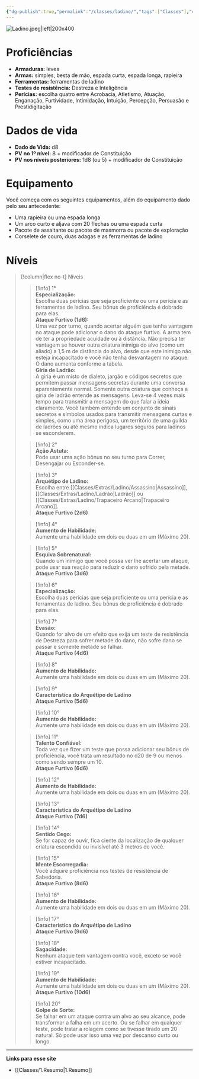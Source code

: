 ```yaml
---
{"dg-publish":true,"permalink":"/classes/ladino/","tags":["Classes"],"created":"2024-07-23T13:36:15.000-03:00"}
---
```



![Ladino.jpeg|left|200x400](/img/user/Arquivos/Ladino.jpeg)

# Proficiências

- **Armaduras:** leves
- **Armas:** simples, besta de mão, espada curta, espada longa, rapieira
- **Ferramentas:** ferramentas de ladino
- **Testes de resistência:** Destreza e Inteligência
- **Perícias:** escolha quatro entre Acrobacia, Atletismo, Atuação, Enganação, Furtividade, Intimidação, Intuição, Percepção, Persuasão e Prestidigitação

# Dados de vida
- **Dado de Vida:** d8
- **PV no 1º nível:** 8 + modificador de Constituição
- **PV nos níveis posteriores:** 1d8 (ou 5) + modificador de Constituição

# Equipamento

Você começa com os seguintes equipamentos, além do equipamento dado pelo seu antecedente:

- Uma rapieira ou uma espada longa
- Um arco curto e aljava com 20 flechas ou uma espada curta
- Pacote de assaltante ou pacote de masmorra ou pacote de exploração
- Corselete de couro, duas adagas e as ferramentas de ladino

# Níveis
>[!column|flex no-t] Níveis
>> [!info] 1°  
>> **Especialização:**  
>> Escolha duas perícias que seja proficiente ou uma perícia e as ferramentas de ladino. Seu bônus de proficiência é dobrado para elas.  
>> **Ataque Furtivo (1d6):**  
>> Uma vez por turno, quando acertar alguém que tenha vantagem no ataque pode adicionar o dano do ataque furtivo. A arma tem de ter a propriedade acuidade ou à distância. Não precisa ter vantagem se houver outra criatura inimiga do alvo (como um aliado) a 1,5 m de distância do alvo, desde que este inimigo não esteja incapacitado e você não tenha desvantagem no ataque. O dano aumenta conforme a tabela.  
>> **Gíria de Ladrão:**  
>> A gíria é um misto de dialeto, jargão e códigos secretos que permitem passar mensagens secretas durante uma conversa aparentemente normal. Somente outra criatura que conheça a gíria de ladrão entende as mensagens. Leva-se 4 vezes mais tempo para transmitir a mensagem do que falar a ideia claramente. Você também entende um conjunto de sinais secretos e símbolos usados para transmitir mensagens curtas e simples, como uma área perigosa, um território de uma guilda de ladrões ou até mesmo indica lugares seguros para ladinos se esconderem.  
>
>> [!info] 2°  
>> **Ação Astuta:**  
>> Pode usar uma ação bônus no seu turno para Correr, Desengajar ou Esconder-se.  
>
>> [!info] 3°  
>> **Arquétipo de Ladino:**  
>> Escolha entre [[Classes/Extras/Ladino/Assassino\|Assassino]], [[Classes/Extras/Ladino/Ladrão\|Ladrão]] ou [[Classes/Extras/Ladino/Trapaceiro Arcano\|Trapaceiro Arcano]].  
>> **Ataque Furtivo (2d6)**  
>
>> [!info] 4°  
>> **Aumento de Habilidade:**  
>> Aumente uma habilidade em dois ou duas em um (Máximo 20).  
>
>> [!info] 5°  
>> **Esquiva Sobrenatural:**  
>> Quando um inimigo que você possa ver lhe acertar um ataque, pode usar sua reação para reduzir o dano sofrido pela metade.  
>> **Ataque Furtivo (3d6)**  
>
>> [!info] 6°  
>> **Especialização:**  
>> Escolha duas perícias que seja proficiente ou uma perícia e as ferramentas de ladino. Seu bônus de proficiência é dobrado para elas.  
>
>> [!info] 7°  
>> **Evasão:**  
>> Quando for alvo de um efeito que exija um teste de resistência de Destreza para sofrer metade do dano, não sofre dano se passar e somente metade se falhar.  
>> **Ataque Furtivo (4d6)**  
>
>> [!info] 8°  
>> **Aumento de Habilidade:**  
>> Aumente uma habilidade em dois ou duas em um (Máximo 20).  
>
>> [!info] 9°  
>> **Característica do Arquétipo de Ladino**  
>> **Ataque Furtivo (5d6)**  
>
>> [!info] 10°  
>> **Aumento de Habilidade:**  
>> Aumente uma habilidade em dois ou duas em um (Máximo 20).  
>
>> [!info] 11°  
>> **Talento Confiável:**  
>> Toda vez que fizer um teste que possa adicionar seu bônus de proficiência, você trata um resultado no d20 de 9 ou menos como sendo sempre um 10.  
>> **Ataque Furtivo (6d6)**  
>
>> [!info] 12°  
>> **Aumento de Habilidade:**  
>> Aumente uma habilidade em dois ou duas em um (Máximo 20).  
>
>> [!info] 13°  
>> **Característica do Arquétipo de Ladino**  
>> **Ataque Furtivo (7d6)**  
>
>> [!info] 14°  
>> **Sentido Cego:**  
>> Se for capaz de ouvir, fica ciente da localização de qualquer criatura escondida ou invisível até 3 metros de você.  
>
>> [!info] 15°  
>> **Mente Escorregadia:**  
>> Você adquire proficiência nos testes de resistência de Sabedoria.  
>> **Ataque Furtivo (8d6)**  
>
>> [!info] 16°  
>> **Aumento de Habilidade:**  
>> Aumente uma habilidade em dois ou duas em um (Máximo 20).  
>
>> [!info] 17°  
>> **Característica do Arquétipo de Ladino**  
>> **Ataque Furtivo (9d6)**  
>
>> [!info] 18°  
>> **Sagacidade:**  
>> Nenhum ataque tem vantagem contra você, exceto se você estiver incapacitado.  
>
>> [!info] 19°  
>> **Aumento de Habilidade:**  
>> Aumente uma habilidade em dois ou duas em um (Máximo 20).  
>> **Ataque Furtivo (10d6)**  
>
>> [!info] 20°  
>> **Golpe de Sorte:**  
>> Se falhar em um ataque contra um alvo ao seu alcance, pode transformar a falha em um acerto. Ou se falhar em qualquer teste, pode tratar a rolagem como se tivesse tirado um 20 natural. Só pode usar isso uma vez por descanso curto ou longo.
___
**Links para esse site**
- [[Classes/1.Resumo\|1.Resumo]]